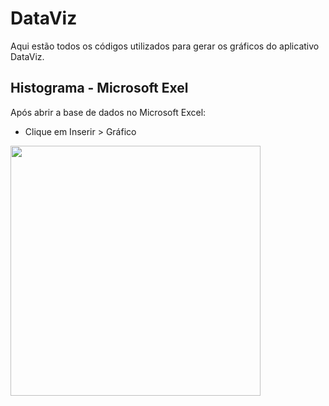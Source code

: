 # DataViz

Aqui estão todos os códigos utilizados para gerar os gráficos do aplicativo DataViz.

## Histograma - Microsoft Exel

Após abrir a base de dados no Microsoft Excel:

- Clique em Inserir > Gráfico
<img src="https://github.com/rachderossi/DataViz/assets/64082110/ce7eb30c-2871-44e2-9260-ab3c6a892302" width = "400" height ="400">
